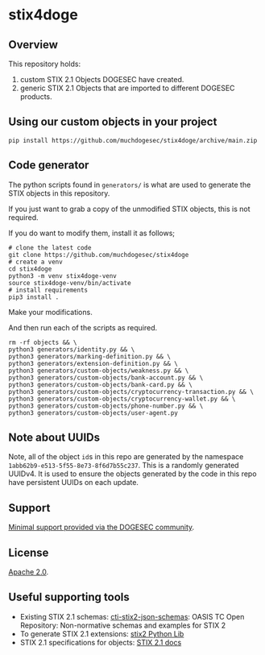 # stix4doge

## Overview
This repository holds:

1. custom STIX 2.1 Objects DOGESEC have created.
2. generic STIX 2.1 Objects that are imported to different DOGESEC products.

## Using our custom objects in your project

```shell
pip install https://github.com/muchdogesec/stix4doge/archive/main.zip
```

## Code generator

The python scripts found in `generators/` is what are used to generate the STIX objects in this repository.

If you just want to grab a copy of the unmodified STIX objects, this is not required.

If you do want to modify them, install it as follows;

```shell
# clone the latest code
git clone https://github.com/muchdogesec/stix4doge
# create a venv
cd stix4doge
python3 -m venv stix4doge-venv
source stix4doge-venv/bin/activate
# install requirements
pip3 install .
```

Make your modifications.

And then run each of the scripts as required.

```shell
rm -rf objects && \
python3 generators/identity.py && \
python3 generators/marking-definition.py && \
python3 generators/extension-definition.py && \
python3 generators/custom-objects/weakness.py && \
python3 generators/custom-objects/bank-account.py && \
python3 generators/custom-objects/bank-card.py && \
python3 generators/custom-objects/cryptocurrency-transaction.py && \
python3 generators/custom-objects/cryptocurrency-wallet.py && \
python3 generators/custom-objects/phone-number.py && \
python3 generators/custom-objects/user-agent.py
```

## Note about UUIDs

Note, all of the object `id`s in this repo are generated by the namespace `1abb62b9-e513-5f55-8e73-8f6d7b55c237`. This is a randomly generated UUIDv4. It is used to ensure the objects generated by the code in this repo have persistent UUIDs on each update.

## Support

[Minimal support provided via the DOGESEC community](https://community.dogesec.com).

## License

[Apache 2.0](/LICENSE).

## Useful supporting tools

* Existing STIX 2.1 schemas: [cti-stix2-json-schemas](https://github.com/oasis-open/cti-stix2-json-schemas): OASIS TC Open Repository: Non-normative schemas and examples for STIX 2
* To generate STIX 2.1 extensions: [stix2 Python Lib](https://stix2.readthedocs.io/en/latest/)
* STIX 2.1 specifications for objects: [STIX 2.1 docs](https://docs.oasis-open.org/cti/stix/v2.1/stix-v2.1.html)
